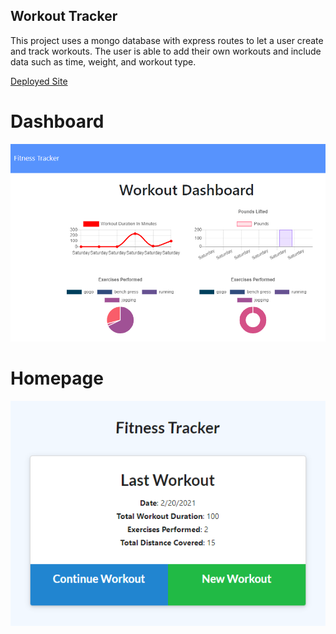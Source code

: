 ## Workout Tracker

This project uses a mongo database with express routes to let a user create and track workouts. The user is able to add their own workouts and include data such as time, weight, and workout type. 

[Deployed Site](https://intense-everglades-64620.herokuapp.com/)


# Dashboard
![charts](public/assets/charts.png)

# Homepage
![data](public/assets/data.png)